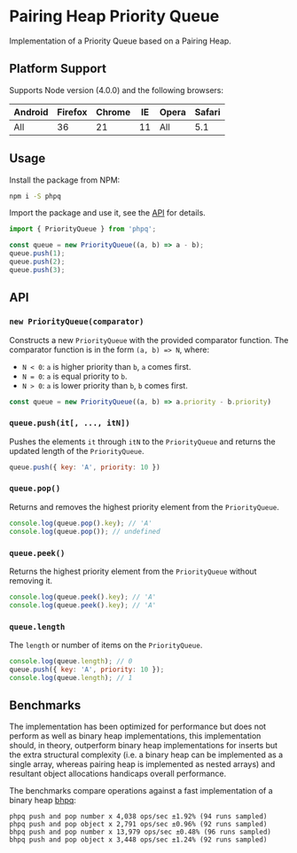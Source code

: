 # Pairing Heap Priority Queue

Implementation of a Priority Queue based on a Pairing Heap.

## Platform Support

Supports Node version (4.0.0) and the following browsers:

| Android | Firefox | Chrome | IE | Opera | Safari |
| ------- | ------- | ------ | -- | ----- | ------ |
| All     | 36      | 21     | 11 | All   | 5.1    |

## Usage

Install the package from NPM:

```bash
npm i -S phpq
```

Import the package and use it, see the [API](#api) for details.

```js
import { PriorityQueue } from 'phpq';

const queue = new PriorityQueue((a, b) => a - b);
queue.push(1);
queue.push(2);
queue.push(3);
```

## API

### `new PriorityQueue(comparator)`

Constructs a new `PriorityQueue` with the provided comparator function. The
comparator function is in the form `(a, b) => N`, where:

- `N < 0`: `a` is higher priority than `b`, `a` comes first.
- `N = 0`: `a` is equal priority to `b`.
- `N > 0`: `a` is lower priority than `b`, `b` comes first.

```js
const queue = new PriorityQueue((a, b) => a.priority - b.priority)
```

### `queue.push(it[, ..., itN])`

Pushes the elements `it` through `itN` to the `PriorityQueue` and returns the
updated length of the `PriorityQueue`.

```js
queue.push({ key: 'A', priority: 10 })
```

### `queue.pop()`

Returns and removes the highest priority element from the `PriorityQueue`.

```js
console.log(queue.pop().key); // 'A'
console.log(queue.pop()); // undefined
```

### `queue.peek()`

Returns the highest priority element from the `PriorityQueue` without removing
it.

```js
console.log(queue.peek().key); // 'A'
console.log(queue.peek().key); // 'A'
```

### `queue.length`

The `length` or number of items on the `PriorityQueue`.

```js
console.log(queue.length); // 0
queue.push({ key: 'A', priority: 10 });
console.log(queue.length); // 1
```

## Benchmarks

The implementation has been optimized for performance but does not perform as
well as binary heap implementations, this implementation should, in theory,
outperform binary heap implementations for inserts but the extra structural
complexity (i.e. a binary heap can be implemented as a single array, whereas
pairing heap is implemented as nested arrays) and resultant object allocations
handicaps overall performance.

The benchmarks compare operations against a fast implementation of a binary
heap [bhpq](https://www.npmjs.com/bhpq):

```
phpq push and pop number x 4,038 ops/sec ±1.92% (94 runs sampled)
phpq push and pop object x 2,791 ops/sec ±0.96% (92 runs sampled)
bhpq push and pop number x 13,979 ops/sec ±0.48% (96 runs sampled)
bhpq push and pop object x 3,448 ops/sec ±1.24% (92 runs sampled)
```
